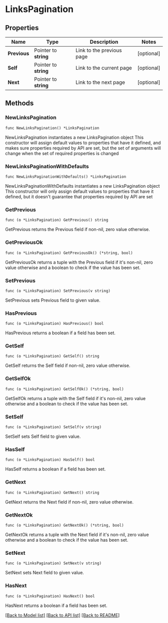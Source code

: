 # LinksPagination

## Properties

Name | Type | Description | Notes
------------ | ------------- | ------------- | -------------
**Previous** | Pointer to **string** | Link to the previous page | [optional] 
**Self** | Pointer to **string** | Link to the current page | [optional] 
**Next** | Pointer to **string** | Link to the next page | [optional] 

## Methods

### NewLinksPagination

`func NewLinksPagination() *LinksPagination`

NewLinksPagination instantiates a new LinksPagination object
This constructor will assign default values to properties that have it defined,
and makes sure properties required by API are set, but the set of arguments
will change when the set of required properties is changed

### NewLinksPaginationWithDefaults

`func NewLinksPaginationWithDefaults() *LinksPagination`

NewLinksPaginationWithDefaults instantiates a new LinksPagination object
This constructor will only assign default values to properties that have it defined,
but it doesn't guarantee that properties required by API are set

### GetPrevious

`func (o *LinksPagination) GetPrevious() string`

GetPrevious returns the Previous field if non-nil, zero value otherwise.

### GetPreviousOk

`func (o *LinksPagination) GetPreviousOk() (*string, bool)`

GetPreviousOk returns a tuple with the Previous field if it's non-nil, zero value otherwise
and a boolean to check if the value has been set.

### SetPrevious

`func (o *LinksPagination) SetPrevious(v string)`

SetPrevious sets Previous field to given value.

### HasPrevious

`func (o *LinksPagination) HasPrevious() bool`

HasPrevious returns a boolean if a field has been set.

### GetSelf

`func (o *LinksPagination) GetSelf() string`

GetSelf returns the Self field if non-nil, zero value otherwise.

### GetSelfOk

`func (o *LinksPagination) GetSelfOk() (*string, bool)`

GetSelfOk returns a tuple with the Self field if it's non-nil, zero value otherwise
and a boolean to check if the value has been set.

### SetSelf

`func (o *LinksPagination) SetSelf(v string)`

SetSelf sets Self field to given value.

### HasSelf

`func (o *LinksPagination) HasSelf() bool`

HasSelf returns a boolean if a field has been set.

### GetNext

`func (o *LinksPagination) GetNext() string`

GetNext returns the Next field if non-nil, zero value otherwise.

### GetNextOk

`func (o *LinksPagination) GetNextOk() (*string, bool)`

GetNextOk returns a tuple with the Next field if it's non-nil, zero value otherwise
and a boolean to check if the value has been set.

### SetNext

`func (o *LinksPagination) SetNext(v string)`

SetNext sets Next field to given value.

### HasNext

`func (o *LinksPagination) HasNext() bool`

HasNext returns a boolean if a field has been set.


[[Back to Model list]](../README.md#documentation-for-models) [[Back to API list]](../README.md#documentation-for-api-endpoints) [[Back to README]](../README.md)



